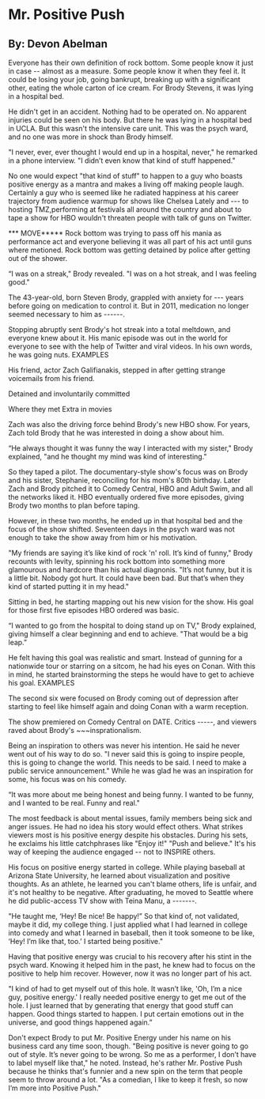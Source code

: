 # Mr. Positive Push 

## By: Devon Abelman 


Everyone has their own definition of rock bottom. Some people know it just in case -- almost as a measure. Some people know it when they feel it. It could be losing your job, going bankrupt, breaking up with a significant other, eating the whole carton of ice cream. For Brody Stevens, it was lying in a hospital bed. 

He didn't get in an accident. Nothing had to be operated on. No apparent injuries could be seen on his body. But there he was lying in a hospital bed in UCLA. But this wasn't the intensive care unit. This was the psych ward, and no one was more in shock than Brody himself. 

"I never, ever, ever thought I would end up in a hospital, never," he remarked in a phone interview. "I didn’t even know that kind of stuff happened." 

No one would expect "that kind of stuff" to happen to a guy who boasts positive energy as a mantra and makes a living off making people laugh. Certainly a guy who is seemed like he radiated happiness at his career trajectory from audience warmup for shows like Chelsea Lately and --- to hosting TMZ,performing at festivals all around the country and about to tape a show for HBO wouldn't threaten people with talk of guns on Twitter. 

*** MOVE***** Rock bottom was trying to pass off his mania as performance act and everyone believing it was all part of his act until guns where metioned. Rock bottom was getting detained by police after getting out of the shower. 

“I was on a streak," Brody revealed. "I was on a hot streak, and I was feeling good."

The 43-year-old, born Steven Brody, grappled with anxiety for --- years before going on medication to control it. But in 2011, medication no longer seemed necessary to him as ------. 

Stopping abruptly sent Brody's hot streak into a total meltdown, and everyone knew about it. His manic episode was out in the world for everyone to see with the help of Twitter and viral videos. In his own words, he was going nuts. EXAMPLES 

His friend, actor Zach Galifianakis, stepped in after getting strange voicemails from his friend. 

Detained and involuntarily committed 
  
  Where they met 
  Extra in movies 
  
Zach was also the driving force behind Brody's new HBO show. For years, Zach told Brody that he was interested in doing a show about him. 

“He always thought it was funny the way I interacted with my sister," Brody explained, "and he thought my mind was kind of interesting." 

So they taped a pilot. The documentary-style show's focus was on Brody and his sister, Stephanie, reconciling for his mom's 80th birthday. Later Zach and Brody pitched it to Comedy Central, HBO and Adult Swim, and all the networks liked it. HBO eventually ordered five more episodes, giving Brody two months to plan before taping. 

However, in these two months, he ended up in that hospital bed and the focus of the show shifted. Seventeen days in the psych ward was not enough to take the show away from him or his motivation. 

"My friends are saying it’s like kind of rock 'n' roll. It’s kind of funny," Brody recounts with levity, spinning his rock bottom into something more glamourous and hardcore than his actual diagnonis. "It’s not funny, but it is a little bit. Nobody got hurt. It could have been bad. But that’s when they kind of started putting it in my head." 

Sitting in bed, he starting mapping out his new vision for the show. His goal for those first five episodes HBO ordered was basic.  

“I wanted to go from the hospital to doing stand up on TV," Brody explained, giving himself a clear beginning and end to achieve. "That would be a big leap.” 

He felt having this goal was realistic and smart. Instead of gunning for a nationwide tour or starring on a sitcom, he had his eyes on Conan. With this in mind, he started brainstorming the steps he would have to get to achieve his goal. EXAMPLES 

The second six were focused on Brody coming out of depression after starting to feel like himself again and doing Conan with a warm reception. 

The show premiered on Comedy Central on DATE. Critics -----, and viewers raved about Brody's ~~~insprationalism. 

Being an inspiration to others was never his intention. He said he never went out of his way to do so. "I never said this is going to inspire people, this is going to change the world. This needs to be said. I need to make a public service announcement." While he was glad he was an inspiration for some, his focus was on his comedy. 

“It was more about me being honest and being funny. I wanted to be funny, and I wanted to be real. Funny and real."


The most feedback is about mental issues, family members being sick and anger issues. He had no idea his story would effect others. What strikes viewers most is his positive energy despite his obstacles. During his sets, he exclaims his little catchphrases like "Enjoy it!" "Push and believe." It's his way of keeping the audience engaged -- not to INSPIRE others. 

His focus on positive energy started in college. While playing baseball at Arizona State University, he learned about visualization and positive thoughts. As an athlete, he learned you can't blame others, life is unfair, and it's not healthy to be negative. After graduating, he moved to Seattle where he did public-access TV show with Teina Manu, a -------. 

"He taught me, ‘Hey! Be nice! Be happy!” So that kind of, not validated, maybe it did, my college thing. I just applied what I had learned in college into comedy and what I learned in baseball, then it took someone to be like, ‘Hey! I’m like that, too.’ I started being positive." 

Having that positive energy was crucial to his recovery after his stint in the psych ward. Knowing it helped him in the past, he knew had to focus on the positive to help him recover. However, now it was no longer part of his act.

"I kind of had to get myself out of this hole. It wasn’t like, 'Oh, I’m a nice guy, positive energy.' I really needed positive energy to get me out of the hole. I just learned that by generating that energy that good stuff can happen. Good things started to happen. I put certain emotions out in the universe, and good things happened again.” 

Don't expect Brody to put Mr. Positive Energy under his name on his business card any time soon, though. 
"Being positive is never going to go out of style. It’s never going to be wrong. So me as a performer, I don’t have to label myself like that," he noted. Instead, he's rather Mr. Postive Push because he thinks that's funnier and a new spin on the term that people seem to throw around a lot. 
"As a comedian, I like to keep it fresh, so now I’m more into Positive Push." 

